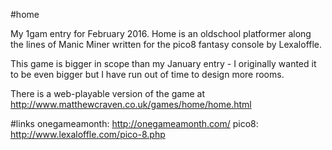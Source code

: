 #home

My 1gam entry for February 2016.  Home is an oldschool platformer along the lines of Manic Miner written for the pico8 fantasy console by Lexaloffle.

This game is bigger in scope than my January entry - I originally wanted it to be even bigger but I have run out of time to design more rooms.

There is a web-playable version of the game at http://www.matthewcraven.co.uk/games/home/home.html

#links
onegameamonth: http://onegameamonth.com/
pico8: http://www.lexaloffle.com/pico-8.php

